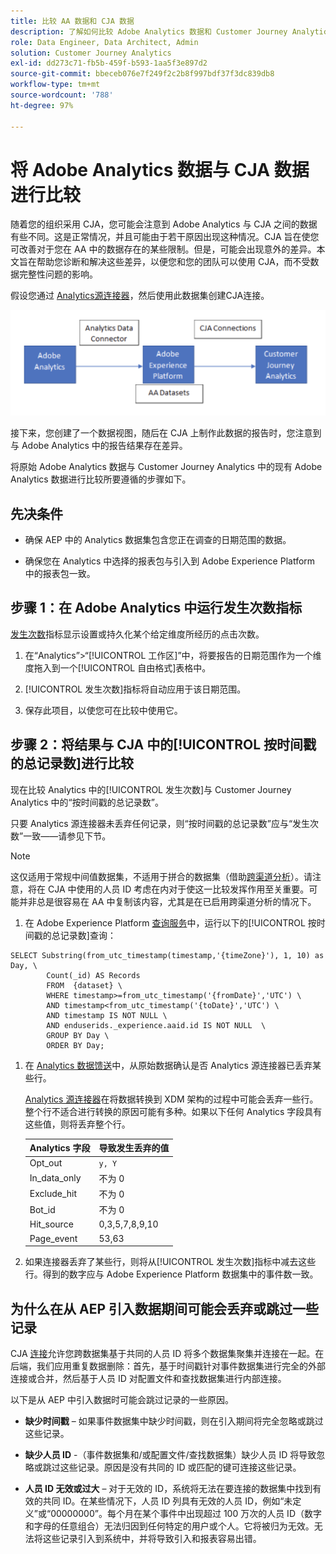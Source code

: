 ```yaml
---
title: 比较 AA 数据和 CJA 数据
description: 了解如何比较 Adobe Analytics 数据和 Customer Journey Analytics 中的数据
role: Data Engineer, Data Architect, Admin
solution: Customer Journey Analytics
exl-id: dd273c71-fb5b-459f-b593-1aa5f3e897d2
source-git-commit: bbeceb076e7f249f2c2b8f997bdf37f3dc839db8
workflow-type: tm+mt
source-wordcount: '788'
ht-degree: 97%

---
```


# 将 Adobe Analytics 数据与 CJA 数据进行比较

随着您的组织采用 CJA，您可能会注意到 Adobe Analytics 与 CJA 之间的数据有些不同。这是正常情况，并且可能由于若干原因出现这种情况。CJA 旨在使您可改善对于您在 AA 中的数据存在的某些限制。但是，可能会出现意外的差异。本文旨在帮助您诊断和解决这些差异，以便您和您的团队可以使用 CJA，而不受数据完整性问题的影响。

假设您通过 [Analytics源连接器](https://experienceleague.adobe.com/docs/experience-platform/sources/ui-tutorials/create/adobe-applications/analytics.html?lang=zh-Hans)，然后使用此数据集创建CJA连接。

![数据流](assets/compare.png)

接下来，您创建了一个数据视图，随后在 CJA 上制作此数据的报告时，您注意到与 Adobe Analytics 中的报告结果存在差异。

将原始 Adobe Analytics 数据与 Customer Journey Analytics 中的现有 Adobe Analytics 数据进行比较所要遵循的步骤如下。

## 先决条件

* 确保 AEP 中的 Analytics 数据集包含您正在调查的日期范围的数据。

* 确保您在 Analytics 中选择的报表包与引入到 Adobe Experience Platform 中的报表包一致。

## 步骤 1：在 Adobe Analytics 中运行发生次数指标

[发生次数](https://experienceleague.adobe.com/docs/analytics/components/metrics/occurrences.html?lang=zh-Hans)指标显示设置或持久化某个给定维度所经历的点击次数。

1. 在“Analytics”>“[!UICONTROL 工作区]”中，将要报告的日期范围作为一个维度拖入到一个[!UICONTROL 自由格式]表格中。

1. [!UICONTROL 发生次数]指标将自动应用于该日期范围。

1. 保存此项目，以使您可在比较中使用它。

## 步骤 2：将结果与 CJA 中的[!UICONTROL 按时间戳的总记录数]进行比较

现在比较 Analytics 中的[!UICONTROL 发生次数]与 Customer Journey Analytics 中的“按时间戳的总记录数”。

只要 Analytics 源连接器未丢弃任何记录，则“按时间戳的总记录数”应与“发生次数”一致——请参见下节。

>[!NOTE]
>
>这仅适用于常规中间值数据集，不适用于拼合的数据集（借助[跨渠道分析](/help/connections/cca/overview.md)）。请注意，将在 CJA 中使用的人员 ID 考虑在内对于使这一比较发挥作用至关重要。可能并非总是很容易在 AA 中复制该内容，尤其是在已启用跨渠道分析的情况下。

1. 在 Adobe Experience Platform [查询服务](https://experienceleague.adobe.com/docs/experience-platform/query/best-practices/adobe-analytics.html)中，运行以下的[!UICONTROL 按时间戳的总记录数]查询：

```
SELECT Substring(from_utc_timestamp(timestamp,'{timeZone}'), 1, 10) as Day, \ 
        Count(_id) AS Records 
        FROM  {dataset} \ 
        WHERE timestamp>=from_utc_timestamp('{fromDate}','UTC') \ 
        AND timestamp<from_utc_timestamp('{toDate}','UTC') \ 
        AND timestamp IS NOT NULL \ 
        AND enduserids._experience.aaid.id IS NOT NULL  \ 
        GROUP BY Day \ 
        ORDER BY Day; 
```

1. 在 [Analytics 数据馈送](https://experienceleague.adobe.com/docs/analytics/export/analytics-data-feed/data-feed-contents/datafeeds-reference.html?lang=zh-Hans)中，从原始数据确认是否 Analytics 源连接器已丢弃某些行。

   [Analytics 源连接器](https://experienceleague.adobe.com/docs/experience-platform/sources/ui-tutorials/create/adobe-applications/analytics.html?lang=zh-Hans)在将数据转换到 XDM 架构的过程中可能会丢弃一些行。整个行不适合进行转换的原因可能有多种。如果以下任何 Analytics 字段具有这些值，则将丢弃整个行。

   | Analytics 字段 | 导致发生丢弃的值 |
   | --- | --- |
   | Opt_out | `y, Y` |
   | In_data_only | 不为 0 |
   | Exclude_hit | 不为 0 |
   | Bot_id | 不为 0 |
   | Hit_source | 0,3,5,7,8,9,10 |
   | Page_event | 53,63 |

1. 如果连接器丢弃了某些行，则将从[!UICONTROL 发生次数]指标中减去这些行。得到的数字应与 Adobe Experience Platform 数据集中的事件数一致。

## 为什么在从 AEP 引入数据期间可能会丢弃或跳过一些记录

CJA [连接](/help/connections/create-connection.md)允许您跨数据集基于共同的人员 ID 将多个数据集聚集并连接在一起。在后端，我们应用重复数据删除：首先，基于时间戳针对事件数据集进行完全的外部连接或合并，然后基于人员 ID 对配置文件和查找数据集进行内部连接。

以下是从 AEP 中引入数据时可能会跳过记录的一些原因。

* **缺少时间戳** – 如果事件数据集中缺少时间戳，则在引入期间将完全忽略或跳过这些记录。

* **缺少人员 ID** -（事件数据集和/或配置文件/查找数据集）缺少人员 ID 将导致忽略或跳过这些记录。原因是没有共同的 ID 或匹配的键可连接这些记录。

* **人员 ID 无效或过大** – 对于无效的 ID，系统将无法在要连接的数据集中找到有效的共同 ID。在某些情况下，人员 ID 列具有无效的人员 ID，例如“未定义”或“00000000”。每个月在某个事件中出现超过 100 万次的人员 ID（数字和字母的任意组合）无法归因到任何特定的用户或个人。它将被归为无效。无法将这些记录引入到系统中，并将导致引入和报表容易出错。
